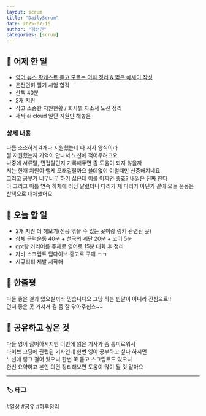 ```yaml
---
layout: scrum
title: "DailyScrum"
date: 2025-07-16
author: "김선민"
categories: [scrum]
---
```


## 📝 어제 한 일


- [영어 뉴스 팟캐스트 듣고 모르는 어휘 정리 & 짧은 에세이 작성](https://melodious-tailor-2a7.notion.site/250715-Anyone-can-use-AI-chatbots-to-vibe-code-Could-that-put-programmers-out-of-a-job-2319a96c76ba801d8b8de558607e2598?source=copy_link)
- 운전면허 필기 시험 합격
- 산책 40분
- 2개 지원 
- 작고 소중한 지원현황 / 회사별 자소서 노션 정리 
- 새싹 ai cloud 일단 지원만 해놓음 


### 상세 내용
나름 소소하게 4개나 지원했는데 다 자사 양식이라   
뭘 지원했는지 기억이 안나서 노션에 적어두려고요     
나중에 서류탈, 면접탈인지 기록해두면 좀 도움이 되지 않을까      
저는 한개 지원이 왤케 오래걸릴까요 쓸데없이 이럴때만 신중해지네요            
그리고 공부가 너무너무 하기 싫은데 이를 어쩌면 좋죠? 내일은 진짜 한다    
아 그리고 이틀 연속 하체에 러닝 달렸더니 다리가 제 다리가 아닌거 같아 
오늘 운동은 산책으로 대체했어요      



## 🎯 오늘 할 일

- 2개 지원 더 해보기(전공 엮을 수 있는 곳이랑 링키 관련된 곳) 
- 상체 근력운동 40분 + 천국의 계단 20분 + 코어 5분 
- gpt랑 커리어를 주제로 영어로 15분 대화 후 정리 
- 자바 스크립트 딥다이브 중고로 구매 ㄱㄱ 
- 시큐리티 제발 시작해 



## 💭 한줄평
다들 좋은 결과 있으실꺼라 믿습니다요 그냥 하는 빈말이 아니라 진심으로!!      
먼저 좋은 곳 가셔서 길 좀 잘 닦아주십쇼~~    


## 🔗 공유하고 싶은 것
다들 영어 싫어하시지만 이번에 읽은 기사가 좀 흥미로워서     
바이브 코딩에 관련된 기사인데 한번 영어 공부하고 싶다 하시면    
노션에 링크 걸어 뒀으니 한번 쭉 듣고 스크립트도 있으니   
한번 요약하고 본인 의견 정리해보면 도움이 많이 될 것 같아요  
 


---

### 🏷️ 태그

#일상 #공유 #하루정리 

